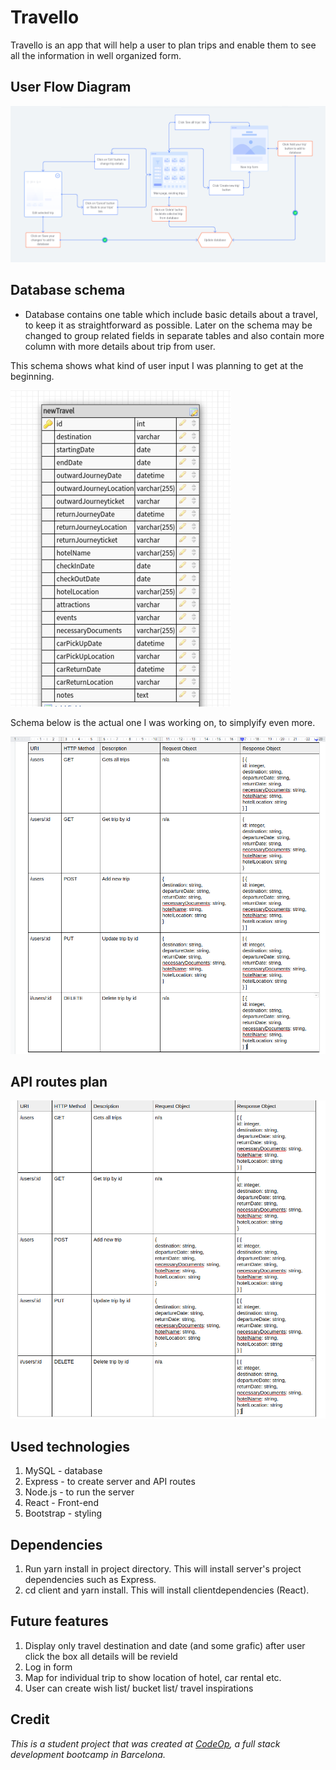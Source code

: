 # Travello

Travello is an app that will help a user to plan trips and enable them to see all the information in well organized form.

## User Flow Diagram

![User Flow Diagram](userFlow.png)

## Database schema

- Database contains one table which include basic details about a travel, to keep it as straightforward as possible. Later on the schema may be changed to group related fields in separate tables and also contain more column with more details about trip from user.

This schema shows what kind of user input I was planning to get at the beginning.

![Image of extended database schema](databaseSchema.jpg)

Schema below is the actual one I was working on, to simplyify even more.

![Image of database schema](databaseSchema.png)

## API routes plan

![Image of API routes](apiRoutesSchema.png)

## Used technologies

1. MySQL - database
2. Express - to create server and API routes
3. Node.js - to run the server
4. React - Front-end
5. Bootstrap - styling 

## Dependencies 

1. Run yarn install in project directory. This will install server's project dependencies such as Express.
2. cd client and yarn install. This will install clientdependencies (React). 

## Future features

1. Display only travel destination and date (and some grafic) after user click the box all details will be revield
2. Log in form
3. Map for individual trip to show location of hotel, car rental etc.
4. User can create wish list/ bucket list/ travel inspirations

## Credit

_This is a student project that was created at [CodeOp](http://CodeOp.tech), a full stack development bootcamp in Barcelona._